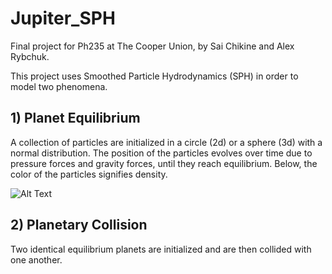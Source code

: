 # Jupiter_SPH
Final project for Ph235 at The Cooper Union, by Sai Chikine and Alex Rybchuk.

This project uses Smoothed Particle Hydrodynamics (SPH) in order to model two phenomena.

## 1) Planet Equilibrium
A collection of particles are initialized in a circle (2d) or a sphere (3d) with a normal distribution. The position of the particles evolves over time due to pressure forces and gravity forces, until they reach equilibrium. Below, the color of the particles signifies density.

![Alt Text](https://github.com/ribby/Jupiter_SPH/raw/master/media/2d_eqb.gif)


## 2) Planetary Collision
Two identical equilibrium planets are initialized and are then collided with one another.

